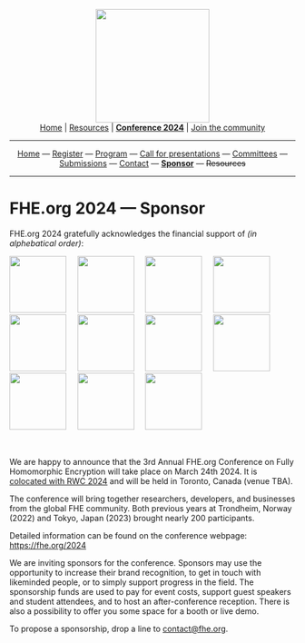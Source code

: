 <!-- Main header navigation -->
<p align="center">
  <img width="200" src="https://user-images.githubusercontent.com/5758427/180978488-db825482-5a58-4c7c-9589-c494a6f0be04.png"><br/>
  <a href="https://fhe-org.github.io">Home</a> | <a href="https://fhe-org.github.io/resources">Resources</a> | <b><a href="https://fhe-org.github.io/conferences/conference-2024/">Conference 2024</a></b> | <a href="https://fhe-org.github.io/community">Join the community</a>
</p>
<hr/>
<!-- /Main header navigation -->



<!-- Header conference 2024 links -->
<p align="center">
  <a href="https://fhe-org.github.io/conferences/conference-2024/">Home</a>
  —
  <a href="https://lu.ma/fhe-org-conference-2024-tickets">Register</a>
  —
  <a href="https://fhe-org.github.io/conferences/conference-2024/program">Program</a>
  —
  <a href="https://fhe-org.github.io/conferences/conference-2024/call-for-presentations"> Call for presentations</a>
  —
  <a href="https://fhe-org.github.io/conferences/conference-2024/committees">Committees</a>
  —
  <a href="https://easychair.org/conferences/?conf=fheorg2024" target="_blank">Submissions</a>
  —
  <a href="https://fhe-org.github.io/conferences/conference-2024/contact">Contact</a>
  —
  <a href="https://fhe-org.github.io/conferences/conference-2024/sponsor"><b>Sponsor</b></a>
  —
  <strike>Resources</strike>
</p>
<hr/>
<!-- /Header conference 2024 links -->


# FHE.org 2024 — Sponsor

FHE.org 2024 gratefully acknowledges the financial support of <i>(in alphebatical order)</i>:

<a href="https://brside.com/"><img src="https://github.com/FHE-org/fhe-org.github.io/assets/37557436/6f4f7bd1-1e13-4671-912a-26035131310f" width="100px"></a> &nbsp; &nbsp; 
<a href="https://cryptoexperts.com/"><img src="https://github.com/FHE-org/fhe-org.github.io/assets/37557436/7478150a-fe4e-4d79-b7fa-a28015dad6ec" width="100px"></a> &nbsp; &nbsp; 
<a href="https://desilo.ai/"><img src="https://github.com/FHE-org/fhe-org.github.io/assets/37557436/fd3f8a34-c3c3-4f79-ae17-deb2cc93374f" width="100px"></a> &nbsp; &nbsp; 
<a href="https://flashbots.net/"><img src="https://github.com/FHE-org/fhe-org.github.io/assets/37557436/a35b379f-bfc6-4abc-99a7-9a3c7f1a3e38" width="100px"></a> &nbsp; &nbsp; 
<a href="https://heaan.it/"><img src="https://user-images.githubusercontent.com/5758427/216011474-c46580f9-e239-4582-ad21-7cc091cbff18.png" width="100px"></a> &nbsp; &nbsp; 
<a href="https://lambdaclass.com/"><img src="https://github.com/FHE-org/fhe-org.github.io/assets/37557436/5ce3c1d2-dbbe-4556-a2e1-9e3e1d271e0a" width="100px"></a> &nbsp; &nbsp; 
<a href="https://leastauthority.com/"><img src="https://github.com/FHE-org/fhe-org.github.io/assets/37557436/3ae60557-35ca-408e-94ba-a8c80da21acb" width="100px"></a> &nbsp; &nbsp; 
<a href="https://optalysys.com/"><img src="https://github.com/FHE-org/fhe-org.github.io/assets/37557436/76496d1e-4cad-4568-8b6e-6209d916b487" width="100px"></a> &nbsp; &nbsp; 
<a href="https://symbolic.software/"><img src="https://github.com/FHE-org/fhe-org.github.io/assets/37557436/7262cee7-f4bd-4f08-983e-03356ddda49c" width="100px"></a> &nbsp; &nbsp;
<a href="https://the.engineer/"><img src="https://github.com/FHE-org/fhe-org.github.io/assets/37557436/7b16bcd9-cdbe-4924-956d-caa3adf34697" width="100px"></a> &nbsp; &nbsp; 
<a href="https://zama.ai"><img src="https://user-images.githubusercontent.com/5758427/185637978-55314bc6-ae80-4afd-9010-0c70f8cb963d.png" width="100px"></a>

<br>

We are happy to announce that the 3rd Annual FHE.org Conference on Fully Homomorphic Encryption will take place on March 24th 2024. It is [colocated with RWC 2024](https://rwc.iacr.org/2024/colocated.php) and will be held in Toronto, Canada (venue TBA).

The conference will bring together researchers, developers, and businesses from the global FHE community. Both previous years at Trondheim, Norway (2022) and Tokyo, Japan (2023) brought nearly 200 participants.

Detailed information can be found on the conference webpage: https://fhe.org/2024

We are inviting sponsors for the conference. Sponsors may use the opportunity to increase their brand recognition, to get in touch with likeminded people, or to simply support progress in the field. The sponsorship funds are used to pay for event costs, support guest speakers and student attendees, and to host an after-conference reception. There is also a possibility to offer you some space for a booth or live demo.

To propose a sponsorship, drop a line to contact@fhe.org.


